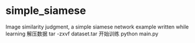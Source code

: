 # simple_siamese
Image similarity judgment, a simple siamese network example written while learning
解压数据
tar -zxvf dataset.tar
开始训练
python main.py
